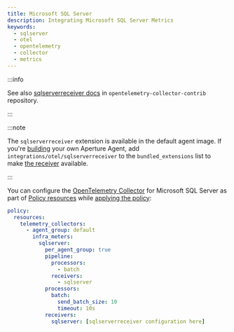 ```yaml
---
title: Microsoft SQL Server
description: Integrating Microsoft SQL Server Metrics
keywords:
  - sqlserver
  - otel
  - opentelemetry
  - collector
  - metrics
---
```


:::info

See also [sqlserverreceiver docs][receiver] in `opentelemetry-collector-contrib`
repository.

:::

:::note

The `sqlserverreceiver` extension is available in the default agent image. If
you're [building][build] your own Aperture Agent, add
`integrations/otel/sqlserverreceiver` to the `bundled_extensions` list to make
[the receiver][receiver] available.

:::

You can configure the [OpenTelemetry Collector][opentelemetry-collector] for
Microsoft SQL Server as part of [Policy resources][policy-resources] while
[applying the policy][applying-policy]:

```yaml
policy:
  resources:
    telemetry_collectors:
      - agent_group: default
        infra_meters:
          sqlserver:
            per_agent_group: true
            pipeline:
              processors:
                - batch
              receivers:
                - sqlserver
            processors:
              batch:
                send_batch_size: 10
                timeout: 10s
            receivers:
              sqlserver: [sqlserverreceiver configuration here]
```

[build]: /reference/aperturectl/build/agent/agent.md
[receiver]:
  https://github.com/open-telemetry/opentelemetry-collector-contrib/tree/main/receiver/sqlserverreceiver
[opentelemetry-collector]: /reference/policies/spec.md#telemetry-collector
[applying-policy]: /applying-policies/applying-policies.md
[policy-resources]: /reference/policies/spec.md#resources
